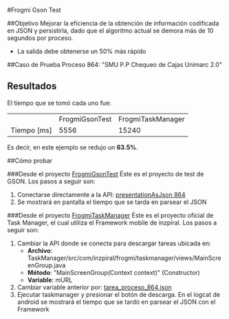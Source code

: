 #Frogmi Gson Test

##Objetivo
Mejorar la eficiencia de la obtención de información codificada en JSON y persistirla, dado que el algoritmo actual se demora más de 10 segundos por proceso.

- La salida debe obtenerse un 50% más rápido

##Caso de Prueba
Proceso 864: "SMU P.P Chequeo de Cajas Unimarc 2.0"

## Resultados
El tiempo que se tomó cada uno fue:
<table>
    <tr>
        <td> </td>
        <td>FrogmiGsonTest</td>
        <td>FrogmiTaskManager</td>
    </tr>
    <tr>
        <td>Tiempo [ms]</td>
        <td>5556</td>
        <td>15240</td>
    </tr>
</table>

Es decir, en este ejemplo se redujo un __63.5%__.

##Cómo probar

###Desde el proyecto [FrogmiGsonTest](https://github.com/calvarez-inzpiral/android_library_tests/tree/master/FrogmiGsonTest)
Éste es el proyecto de test de GSON. Los pasos a seguir son:

1. Conectarse directamente a la API: [presentationAsJson 864](http://www.frogmi.com/api/presentationAsJson?id=864)
2. Se mostrará en pantalla el tiempo que se tarda en parsear el JSON

###Desde el proyecto [FrogmiTaskManager](https://github.com/inzpiral/frogmi_taskmanager_android/tree/master/Frogmi2)
Éste es el proyecto oficial de Task Manager, el cual utiliza el Framework mobile de inzpiral. Los pasos a seguir son:

1. Cambiar la API donde se conecta para descargar tareas ubicada en:
    * __Archivo__: TaskManager/src/com/inzpiral/frogmi/taskmanager/views/MainScreenGroup.java
    * __Método__: "MainScreenGroup(Context context)" (Constructor)
    * __Variable__: mURL
2. Cambiar variable anterior por: [tarea_proceso_864.json](http://github.com/calvarez-inzpiral/android_library_tests/raw/master/FrogmiGsonTest/tarea_proceso_864.json?)
3. Ejecutar taskmanager y presionar el botón de descarga. En el logcat de android se mostrará el tiempo que se tardó en parsear el JSON con el Framework
